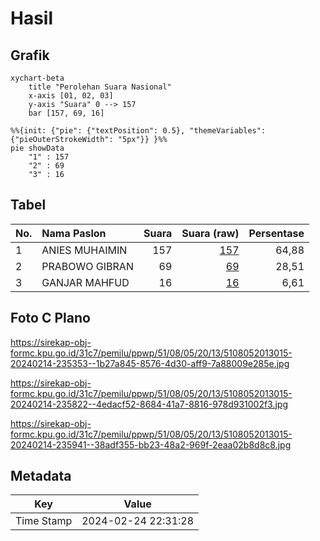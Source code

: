 # Hasil

## Grafik

```mermaid
xychart-beta
    title "Perolehan Suara Nasional"
    x-axis [01, 02, 03]
    y-axis "Suara" 0 --> 157
    bar [157, 69, 16]
```

```mermaid
%%{init: {"pie": {"textPosition": 0.5}, "themeVariables": {"pieOuterStrokeWidth": "5px"}} }%%
pie showData
    "1" : 157
    "2" : 69
    "3" : 16
```

## Tabel

| No. | Nama Paslon    | Suara | Suara (raw) | Persentase |
|:--- |:-------------- | -----:| -----------:| ----------:|
| 1   | ANIES MUHAIMIN | 157   | [157][p-1]  | 64,88      |
| 2   | PRABOWO GIBRAN | 69    | [69][p-2]   | 28,51      |
| 3   | GANJAR MAHFUD  | 16    | [16][p-3]   | 6,61       |


[p-1]: https://github.com/gigit-pemilu/pemilu-2024/blob/main/pilpres/hitung-suara/sub/51-bali/sub/08-buleleng/sub/05-sukasada/sub/2013-tegallinggah/sub/015-tps/sub/paslon-1.txt
[p-2]: https://github.com/gigit-pemilu/pemilu-2024/blob/main/pilpres/hitung-suara/sub/51-bali/sub/08-buleleng/sub/05-sukasada/sub/2013-tegallinggah/sub/015-tps/sub/paslon-2.txt
[p-3]: https://github.com/gigit-pemilu/pemilu-2024/blob/main/pilpres/hitung-suara/sub/51-bali/sub/08-buleleng/sub/05-sukasada/sub/2013-tegallinggah/sub/015-tps/sub/paslon-3.txt

## Foto C Plano

https://sirekap-obj-formc.kpu.go.id/31c7/pemilu/ppwp/51/08/05/20/13/5108052013015-20240214-235353--1b27a845-8576-4d30-aff9-7a88009e285e.jpg

https://sirekap-obj-formc.kpu.go.id/31c7/pemilu/ppwp/51/08/05/20/13/5108052013015-20240214-235822--4edacf52-8684-41a7-8816-978d931002f3.jpg

https://sirekap-obj-formc.kpu.go.id/31c7/pemilu/ppwp/51/08/05/20/13/5108052013015-20240214-235941--38adf355-bb23-48a2-969f-2eaa02b8d8c8.jpg


## Metadata

| Key        | Value               |
| ---------- | ------------------- |
| Time Stamp | 2024-02-24 22:31:28 |



